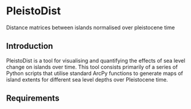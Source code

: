 # PleistoDist
Distance matrices between islands normalised over pleistocene time

## Introduction

PleistoDist is a tool for visualising and quantifying the effects of sea level change on islands over time. This tool consists primarily of a series of Python scripts that utilise standard ArcPy functions to generate maps of island extents for different sea level depths over Pleistocene time. 

## Requirements


